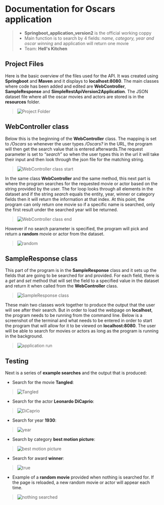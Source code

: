 <h1>Documentation for Oscars application</h1>

>- **Springboot_application_version2** is the official working coppy
>- Main function is to search by 4 fields: *name, category, year and oscar winning* and application will return one movie
>- Team: **Hell's Kitchen**

<h2>Project Files</h2>

Here is the basic overview of the files used for the API. It was created using **Springboot** and **Maven** and it displays to **localhost:8080**. The main classes where code has been added and edited are **WebController**, **SampleResponse** and **SimpleRestApiVersion2Application**. The JSON dataset file where all the oscar movies and actors are stored is in the **resources** folder.
>![Project Folder](https://user-images.githubusercontent.com/31836580/118218908-3e7f7300-b42d-11eb-8306-5a76488ce1b9.png)

<h2>WebController class</h2>

Below this is the beginning of the **WebController** class. The mapping is set to */Oscars* so whenever the user types */Oscars?* in the URL, the program will then get the search value that is entered afterwards.The request parameter is set to *“search”* so when the user types this in the url it will take their input and then look through the json file for the matching string.
>![WebController class start](https://user-images.githubusercontent.com/31836580/118219031-81414b00-b42d-11eb-81d2-1e8b8299bbc8.png)

In the same class **WebController** and the same method, this next part is where the program searches for the requested movie or actor based on the string provided by the user. The for loop looks through all elements in the dataset and if the string *search* equals the entity, year, winner or category fields then it will return the information at that index. At this point, the program can only return one movie so if a specific name is searched, only the first result under the searched year will be returned.
>![WebController class end](https://user-images.githubusercontent.com/31836580/118217316-0cb8dd00-b42a-11eb-8539-c5cfbdee80c3.png)

However if no search parameter is specified, the program will pick and return a **random** movie or actor from the dataset.
>![random](https://user-images.githubusercontent.com/31836580/118219078-9e761980-b42d-11eb-818e-e4c087b7011f.png)

<h2>SampleResponse class</h2>

This part of the program is in the **SampleResponse** class and it sets up the fields that are going to be searched for and provided. For each field, there is a *get* and *set* method that will set the field to a specified value in the dataset and return it when called from the **WebController** class.
>![SampleResponse class](https://user-images.githubusercontent.com/31836580/118219188-d4b39900-b42d-11eb-91c6-51561822a58f.png)

These main two classes work together to produce the output that the user will see after their search. But in order to load the webpage on **localhost**, the program needs to be running from the command line. Below is a screenshot of the terminal and what needs to be entered in order to start the program that will allow for it to be viewed on **localhost:8080**. The user will be able to search for movies or actors as long as the program is running in the background.
>![application run](https://user-images.githubusercontent.com/31836580/118219426-4f7cb400-b42e-11eb-84bd-a6c835f8c940.png)

<h2>Testing</h2>

Next is a series of **example searches** and the output that is produced:

- Search for the movie **Tangled**:

>![Tangled](https://user-images.githubusercontent.com/31836580/118219526-8357d980-b42e-11eb-8a5e-63ba305a0e4d.png)

- Search for the actor **Leonardo DiCaprio**:

>![DiCaprio](https://user-images.githubusercontent.com/31836580/118219557-97034000-b42e-11eb-811b-a284f60dc0af.png)

- Search for year **1930**:

>![year](https://user-images.githubusercontent.com/31836580/118219594-a7b3b600-b42e-11eb-96e0-0ecadcad1d33.png)

- Search by category **best motion picture**:

>![best motion picture](https://user-images.githubusercontent.com/31836580/118219619-b4380e80-b42e-11eb-88d0-54198027f614.png)

- Search for award **winner**:

>![true](https://user-images.githubusercontent.com/31836580/118219637-bf8b3a00-b42e-11eb-96ca-9d3f64445f59.png)

- Example of a **random movie** provided when nothing is searched for. If the page is reloaded, a new random movie or actor will appear each time.

>![nothing searched](https://user-images.githubusercontent.com/31836580/118220361-5b697580-b430-11eb-8f1e-b96948a86b9f.png)
